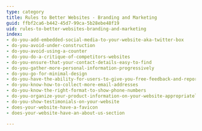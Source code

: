 ```yaml
---
type: category
title: Rules to Better Websites - Branding and Marketing
guid: ffbf2ca6-b442-45d7-99ca-5b28ebe48f19
uid: rules-to-better-websites-branding-and-marketing
index:
- do-you-add-embedded-social-media-to-your-website-aka-twitter-box
- do-you-avoid-under-construction
- do-you-avoid-using-a-counter
- do-you-do-a-critique-of-competitors-websites
- do-you-ensure-that-your-contact-details-easy-to-find
- do-you-gather-more-personal-information-progressively
- do-you-go-for-minimal-design
- do-you-have-the-ability-for-users-to-give-you-free-feedback-and-report-bugs-on-every-page
- do-you-know-how-to-collect-more-email-addresses
- do-you-know-the-right-format-to-show-phone-numbers
- do-you-organize-your-product-information-on-your-website-appropriately
- do-you-show-testimonials-on-your-website
- does-your-website-have-a-favicon
- does-your-website-have-an-about-us-section

---
```

 

